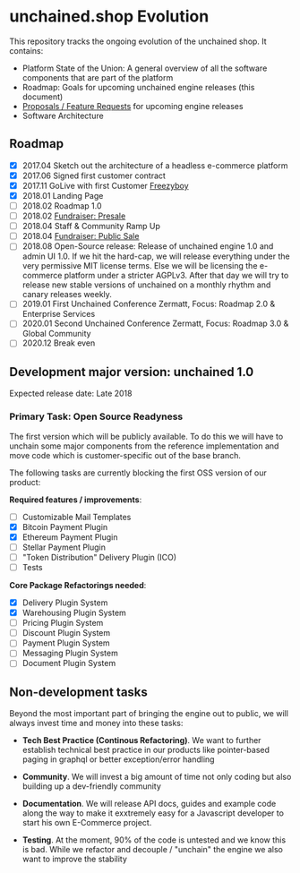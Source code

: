 # unchained.shop Evolution

This repository tracks the ongoing evolution of the unchained shop. It contains:

* Platform State of the Union: A general overview of all the software components that are part of the platform
* Roadmap: Goals for upcoming unchained engine releases (this document)
* [Proposals / Feature Requests](proposals/proposals.md) for upcoming engine releases
* Software Architecture

## Roadmap

- [x] 2017.04 Sketch out the architecture of a headless e-commerce platform
- [x] 2017.06 Signed first customer contract
- [x] 2017.11 GoLive with first Customer [Freezyboy](https://www.freezyboy.com)
- [x] 2018.01 Landing Page
- [ ] 2018.02 Roadmap 1.0
- [ ] 2018.02 [Fundraiser: Presale](fundraiser.md)
- [ ] 2018.04 Staff & Community Ramp Up
- [ ] 2018.04 [Fundraiser: Public Sale](fundraiser.md)
- [ ] 2018.08 Open-Source release: Release of unchained engine 1.0 and admin UI 1.0. If we hit the hard-cap, we will release everything under the very permissive MIT license terms. Else we will be licensing the e-commerce platform under a stricter AGPLv3. After that day we will try to release new stable versions of unchained on a monthly rhythm and canary releases weekly.
- [ ] 2019.01 First Unchained Conference Zermatt, Focus: Roadmap 2.0 & Enterprise Services
- [ ] 2020.01 Second Unchained Conference Zermatt, Focus: Roadmap 3.0 & Global Community
- [ ] 2020.12 Break even

## Development major version:  unchained 1.0

Expected release date: Late 2018

### Primary Task: Open Source Readyness

The first version which will be publicly available. To do this we will have to unchain some major components from the reference implementation and move code which is customer-specific out of the base branch.

The following tasks are currently blocking the first OSS version of our product:

**Required features / improvements**:
- [ ] Customizable Mail Templates
- [x] Bitcoin Payment Plugin
- [x] Ethereum Payment Plugin
- [ ] Stellar Payment Plugin
- [ ] "Token Distribution" Delivery Plugin (ICO)
- [ ] Tests

**Core Package Refactorings needed**:
- [x] Delivery Plugin System
- [x] Warehousing Plugin System
- [ ] Pricing Plugin System
- [ ] Discount Plugin System
- [ ] Payment Plugin System
- [ ] Messaging Plugin System
- [ ] Document Plugin System

## Non-development tasks

Beyond the most important part of bringing the engine out to public, we will always invest time and money into these tasks:

- **Tech Best Practice (Continous Refactoring)**. We want to further establish technical best practice in our products like pointer-based paging in graphql or better exception/error handling

- **Community**. We will invest a big amount of time not only coding but also building up a dev-friendly community

- **Documentation**. We will release API docs, guides and example code along the way to make it exxtremely easy for a Javascript developer to start his own E-Commerce project.

- **Testing**. At the moment, 90% of the code is untested and we know this is bad. While we refactor and decouple / "unchain" the engine we also want to improve the stability
